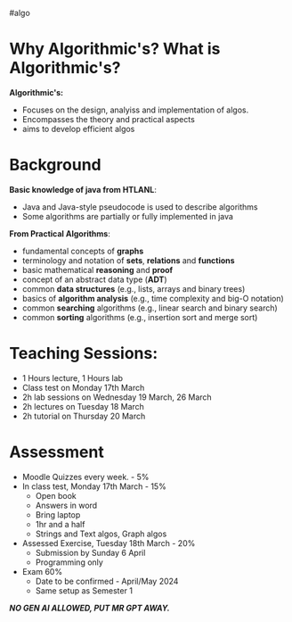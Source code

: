 #algo
# Why Algorithmic's? What is Algorithmic's?

**Algorithmic's:**
- Focuses on the design, analyiss and implementation of algos.
- Encompasses the theory and practical aspects
- aims to develop efficient algos

# Background

**Basic knowledge of java from HTLANL**:
- Java and Java-style pseudocode is used to describe algorithms
- Some algorithms are partially or fully implemented in java

**From Practical Algorithms**:
- fundamental concepts of **graphs**
- terminology and notation of **sets**, **relations** and **functions** 
- basic mathematical **reasoning** and **proof**
- concept of an abstract data type (**ADT**) 
- common **data structures** (e.g., lists, arrays and binary trees) 
- basics of **algorithm analysis** (e.g., time complexity and big-O notation) 
- common **searching** algorithms (e.g., linear search and binary search) 
- common **sorting** algorithms (e.g., insertion sort and merge sort)
# Teaching Sessions:
- 1 Hours lecture, 1 Hours lab
- Class test on Monday 17th March
- 2h lab sessions on Wednesday 19 March, 26 March
- 2h lectures on Tuesday 18 March
- 2h tutorial on Thursday 20 March

# Assessment
- Moodle Quizzes every week. - 5%
- In class test, Monday 17th March - 15%
	- Open book
	- Answers in word
	- Bring laptop
	- 1hr and a half
	- Strings and Text algos, Graph algos
- Assessed Exercise, Tuesday 18th March - 20%
	- Submission by Sunday 6 April
	- Programming only
- Exam 60%
	- Date to be confirmed - April/May 2024
	- Same setup as Semester 1

***NO GEN AI ALLOWED, PUT MR GPT AWAY.***
